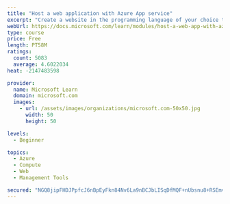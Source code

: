```yaml
---
title: "Host a web application with Azure App service"
excerpt: "Create a website in the programming language of your choice through the hosted web app platform in Azure App Service."
webUrl: https://docs.microsoft.com/learn/modules/host-a-web-app-with-azure-app-service/
type: course
price: Free
length: PT58M
ratings:
  count: 5083
  average: 4.6022034
heat: -2147483598

provider:
  name: Microsoft Learn
  domain: microsoft.com
  images:
    - url: /assets/images/organizations/microsoft.com-50x50.jpg
      width: 50
      height: 50

levels:
  - Beginner

topics:
  - Azure
  - Compute
  - Web
  - Management Tools

secured: "NGQ8jipFHDJPpfcJ6nBpEyFkn84Nv6La9nBCJbLISqDfMQF+nUbsnu8+RSEmvUHlwRiE5CBcjbcO7C1FriYgxvl7X8tup6mNDs6Wp6IM9yR/f9cXJOjs5XAA2swzaN4y0U9p7cq7e7SbF1lgvOVlwwlUDo3taNFDnBn3boOOO7G8w0C7Rj7trDnrDGZIg3mWGTAYjqIKyoF3Becetq15DcVsY1K5STu2J1+THG8RjNwGKFm0gHderl089sLMvUEwslW2adi/D0GRntg7hsKZ6B7F2XyB0ctO6fBFRt+dTwtFd5kHR/mZ+Frx1F7aX9uujwzY1ScWFlXtSy7kXrL8nNh3/LHKNMEdGiN1Vg2p+knKRG9AwDUAijh7EeiLnGgEYHn6NHpQNpkRiPJZ9pwbTsj6Rh8smXn0EZuSpIM0k+0=;Sh4QjEjt0/I4IzOaoosG+w=="
---
```


